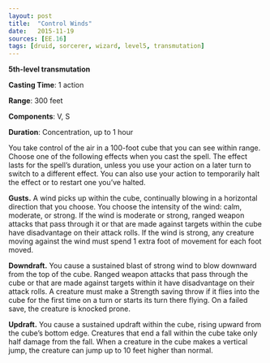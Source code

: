 ```yaml
---
layout: post
title:  "Control Winds"
date:   2015-11-19
sources: [EE.16]
tags: [druid, sorcerer, wizard, level5, transmutation]
---
```


**5th-level transmutation**

**Casting Time**: 1 action

**Range**: 300 feet

**Components**: V, S

**Duration**: Concentration, up to 1 hour

You take control of the air in a 100-foot cube that you can see within range. Choose one of the following effects when you cast the spell. The effect lasts for the spell’s duration, unless you use your action on a later turn to switch to a different effect. You can also use your action to temporarily halt the effect or to restart one you’ve halted.

**Gusts.** A wind picks up within the cube, continually blowing in a horizontal direction that you choose. You choose the intensity of the wind: calm, moderate, or strong. If the wind is moderate or strong, ranged weapon attacks that pass through it or that are made against targets within the cube have disadvantage on their attack rolls. If the wind is strong, any creature moving against the wind must spend 1 extra foot of movement for each foot moved.

**Downdraft.** You cause a sustained blast of strong wind to blow downward from the top of the cube. Ranged weapon attacks that pass through the cube or that are made against targets within it have disadvantage on their attack rolls. A creature must make a Strength saving throw if it flies into the cube for the first time on a turn or starts its turn there flying. On a failed save, the creature is knocked prone.

**Updraft.** You cause a sustained updraft within the cube, rising upward from the cube’s bottom edge.  Creatures that end a fall within the cube take only half damage from the fall. When a creature in the cube makes a vertical jump, the creature can jump up to 10 feet higher than normal.

